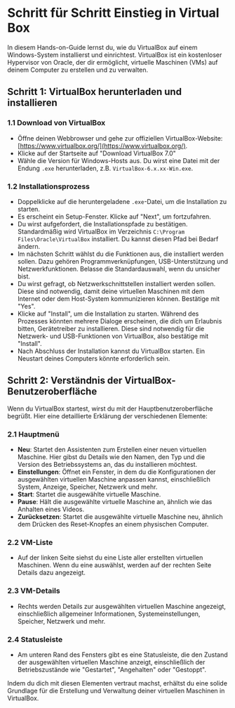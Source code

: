 # Schritt für Schritt Einstieg in Virtual Box

In diesem Hands-on-Guide lernst du, wie du VirtualBox auf einem Windows-System installierst und einrichtest.
VirtualBox ist ein kostenloser Hypervisor von Oracle, der dir ermöglicht, virtuelle Maschinen (VMs) auf deinem Computer zu erstellen und zu verwalten.

## Schritt 1: VirtualBox herunterladen und installieren

### 1.1 Download von VirtualBox

- Öffne deinen Webbrowser und gehe zur offiziellen VirtualBox-Website: [https://www.virtualbox.org/](https://www.virtualbox.org/).
- Klicke auf der Startseite auf "Download VirtualBox 7.0"
- Wähle die Version für Windows-Hosts aus. Du wirst eine Datei mit der Endung `.exe` herunterladen, z.B. `VirtualBox-6.x.xx-Win.exe`.

### 1.2 Installationsprozess

- Doppelklicke auf die heruntergeladene `.exe`-Datei, um die Installation zu starten.
- Es erscheint ein Setup-Fenster. Klicke auf "Next", um fortzufahren.
- Du wirst aufgefordert, die Installationspfade zu bestätigen. Standardmäßig wird VirtualBox im Verzeichnis `C:\Program Files\Oracle\VirtualBox` installiert. Du kannst diesen Pfad bei Bedarf ändern.
- Im nächsten Schritt wählst du die Funktionen aus, die installiert werden sollen. Dazu gehören Programmverknüpfungen, USB-Unterstützung und Netzwerkfunktionen. Belasse die Standardauswahl, wenn du unsicher bist.
- Du wirst gefragt, ob Netzwerkschnittstellen installiert werden sollen. Diese sind notwendig, damit deine virtuellen Maschinen mit dem Internet oder dem Host-System kommunizieren können. Bestätige mit "Yes".
- Klicke auf "Install", um die Installation zu starten. Während des Prozesses könnten mehrere Dialoge erscheinen, die dich um Erlaubnis bitten, Gerätetreiber zu installieren. Diese sind notwendig für die Netzwerk- und USB-Funktionen von VirtualBox, also bestätige mit "Install".
- Nach Abschluss der Installation kannst du VirtualBox starten. Ein Neustart deines Computers könnte erforderlich sein.

## Schritt 2: Verständnis der VirtualBox-Benutzeroberfläche

Wenn du VirtualBox startest, wirst du mit der Hauptbenutzeroberfläche begrüßt. Hier eine detaillierte Erklärung der verschiedenen Elemente:

### 2.1 Hauptmenü

- **Neu**: Startet den Assistenten zum Erstellen einer neuen virtuellen Maschine. Hier gibst du Details wie den Namen, den Typ und die Version des Betriebssystems an, das du installieren möchtest.
- **Einstellungen**: Öffnet ein Fenster, in dem du die Konfigurationen der ausgewählten virtuellen Maschine anpassen kannst, einschließlich System, Anzeige, Speicher, Netzwerk und mehr.
- **Start**: Startet die ausgewählte virtuelle Maschine.
- **Pause**: Hält die ausgewählte virtuelle Maschine an, ähnlich wie das Anhalten eines Videos.
- **Zurücksetzen**: Startet die ausgewählte virtuelle Maschine neu, ähnlich dem Drücken des Reset-Knopfes an einem physischen Computer.

### 2.2 VM-Liste

- Auf der linken Seite siehst du eine Liste aller erstellten virtuellen Maschinen. Wenn du eine auswählst, werden auf der rechten Seite Details dazu angezeigt.

### 2.3 VM-Details

- Rechts werden Details zur ausgewählten virtuellen Maschine angezeigt, einschließlich allgemeiner Informationen, Systemeinstellungen, Speicher, Netzwerk und mehr.

### 2.4 Statusleiste

- Am unteren Rand des Fensters gibt es eine Statusleiste, die den Zustand der ausgewählten virtuellen Maschine anzeigt, einschließlich der Betriebszustände wie "Gestartet", "Angehalten" oder "Gestoppt".

Indem du dich mit diesen Elementen vertraut machst, erhältst du eine solide Grundlage für die Erstellung und Verwaltung deiner virtuellen Maschinen in VirtualBox.
